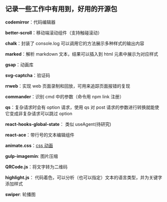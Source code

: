 ## 记录一些工作中有用到，好用的开源包

**codemirror**：代码编辑器

**better-scroll**：移动端滚动组件（支持触碰滚动）

**chalk**：封装了 console.log 可以调用它的方法展示多种样式的输出内容

**marked**：解析 markdown 文本，结果可以插入到 html 元素中展示为对应样式

**gsap**：动画库

**svg-captcha**：验证码

**rrweb**：实现 web 页面录制和回放，可用来追踪页面报错的复现

**commander**：识别 cmd 中的参数（命令用 npm link 注册）

**qs**：复杂请求时会有 option 请求，使用 qs 对 post 请求的参数进行转换就能使它变成非复杂请求可以跳过 option

**react-hooks-global-state**： 类似 useAgent(待研究)

**react-ace**：带行号的文本编辑组件

**animate.css**：[css 动画](https://animate.style/)

**gulp-imagemin**: 图片压缩

**QRCode.js**：将文字转为二维码

**highlight.js**： 代码着色，可以分析（也可以指定）文本的语言类型，并为关键字添加样式

**swiper**: 轮播图
